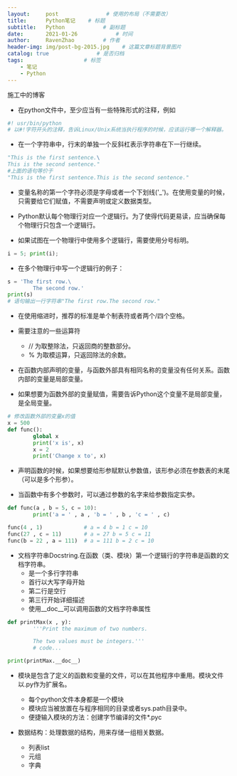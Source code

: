 ```yaml
---
layout:     post               # 使用的布局（不需要改）
title:      Python笔记    # 标题 
subtitle:   Python            # 副标题
date:       2021-01-26			  # 时间
author:     RavenZhao         # 作者
header-img: img/post-bg-2015.jpg 	# 这篇文章标题背景图片
catalog: true 				# 是否归档
tags:					# 标签
    - 笔记
    - Python
---
```

施工中的博客

- 在python文件中，至少应当有一些特殊形式的注释，例如

``` Python
#! usr/bin/python
# 以#!字符开头的注释，告诉Linux/Unix系统当执行程序的时候，应该运行哪一个解释器。
```

- 在一个字符串中，行末的单独一个反斜杠表示字符串在下一行继续。

```Python
"This is the first sentence.\
This is the second sentence."
#上面的语句等价于
"This is the first sentence.This is the second sentence."
```

- 变量名称的第一个字符必须是字母或者一个下划线('_')。在使用变量的时候，只需要给它们赋值，不需要声明或定义数据类型。

- Python默认每个物理行对应一个逻辑行。为了使得代码更易读，应当确保每个物理行只包含一个逻辑行。

- 如果试图在一个物理行中使用多个逻辑行，需要使用分号标明。

```Python
i = 5; print(i);
```

- 在多个物理行中写一个逻辑行的例子：

```Python
s = 'The first row.\
        The second row.'
print(s)
# 语句输出一行字符串"The first row.The second row."
```

- 在使用缩进时，推荐的标准是单个制表符或者两个/四个空格。

- 需要注意的一些运算符
  - //    为取整除法，只返回商的整数部分。
  - %     为取模运算，只返回除法的余数。

- 在函数内部声明的变量，与函数外部具有相同名称的变量没有任何关系。函数内部的变量是局部变量。
- 如果想要为函数外部的变量赋值，需要告诉Python这个变量不是局部变量，是全局变量。

```Python
# 修改函数外部的变量x的值
x = 500
def func():
        global x
        print('x is', x)
        x = 2
        print('Change x to', x)
```

- 声明函数的时候，如果想要给形参赋默认参数值，该形参必须在参数表的末尾（可以是多个形参）。

- 当函数中有多个参数时，可以通过参数的名字来给参数指定实参。

```Python
def func(a , b = 5, c = 10):
        print('a = ' , a , 'b = ' , b , 'c = ' , c)

func(4 , 1)             # a = 4 b = 1 c = 10
func(27 , c = 11)       # a = 27 b = 5 c = 11
func(b = 22 , a = 111)  # a = 111 b = 2 c = 10
```

- 文档字符串Docstring.在函数（类、模块）第一个逻辑行的字符串是函数的文档字符串。
  - 是一个多行字符串
  - 首行以大写字母开始
  - 第二行是空行
  - 第三行开始详细描述
  - 使用__doc__可以调用函数的文档字符串属性

```Python
def printMax(x , y):
        '''Print the maximum of two numbers.

        The two values must be integers.'''
        # code...

print(printMax.__doc__)
```

- 模块是包含了定义的函数和变量的文件，可以在其他程序中重用。模块文件以.py作为扩展名。
  - 每个python文件本身都是一个模块
  - 模块应当被放置在与程序相同的目录或者sys.path目录中。
  - 便捷输入模块的方法：创建字节编译的文件*.pyc

- 数据结构：处理数据的结构，用来存储一组相关数据。
  - 列表list
  - 元组
  - 字典
